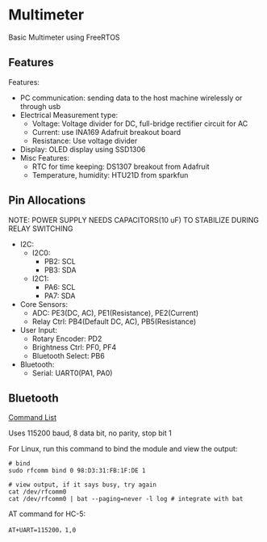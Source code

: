 # Multimeter

Basic Multimeter using FreeRTOS

## Features

Features:

- PC communication: sending data to the host machine wirelessly or through usb
- Electrical Measurement type:
    - Voltage: Voltage divider for DC, full-bridge rectifier circuit for AC
    - Current: use INA169 Adafruit breakout board
    - Resistance: Use voltage divider
- Display: OLED display using SSD1306
- Misc Features:
    - RTC for time keeping: DS1307 breakout from Adafruit
    - Temperature, humidity: HTU21D from sparkfun

## Pin Allocations

NOTE: POWER SUPPLY NEEDS CAPACITORS(10 uF) TO STABILIZE DURING RELAY SWITCHING

- I2C:
  - I2C0:
    - PB2: SCL
    - PB3: SDA
  - I2C1:
    - PA6: SCL
    - PA7: SDA
- Core Sensors:
  - ADC: PE3(DC, AC), PE1(Resistance), PE2(Current)
  - Relay Ctrl: PB4(Default DC, AC), PB5(Resistance)
- User Input:
  - Rotary Encoder: PD2
  - Brightness Ctrl: PF0, PF4
  - Bluetooth Select: PB6
- Bluetooth:
  - Serial: UART0(PA1, PA0)

## Bluetooth

[Command List](https://www.itead.cc/wiki/Serial_Port_Bluetooth_Module_(Master/Slave)_:_HC-05)

Uses 115200 baud, 8 data bit, no parity, stop bit 1

For Linux, run this command to bind the module and view the output:

```shell
# bind
sudo rfcomm bind 0 98:D3:31:FB:1F:DE 1

# view output, if it says busy, try again
cat /dev/rfcomm0
cat /dev/rfcomm0 | bat --paging=never -l log # integrate with bat
```

AT command for HC-5:

```shell
AT+UART=115200，1,0
```
